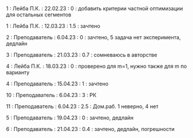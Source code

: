 1 : Лейба П.К. : 22.02.23 : 0 : добавить критерии частной оптимизации для остальных сегментов

1 : Лейба П.К. : 12.03.23 : 1.5 : зачтено

2 : Преподаватель : 6.04.23 : 0 : зачтено, 5 задача нет эксперимента, дедлайн

3 : Преподаватель : 21.03.23 : 0.7 : сомневаюсь в авторстве

4 : Лейба П.К. : 18.03.23 : 0 : проверено для m=1, нужно также для m по варианту

4 : Преподаватель : 15.04.23 : 1 : зачтено

10 : Преподаватель : 6.04.23 : 3 : РК

11 : Преподаватель : 6.04.23 : 2.5 : Дом.раб. 1 неверно, 4 нет

5 : Преподаватель : 19.04.23 : 0 : зачтено, дедлайн

6 : Преподаватель : 21.04.23 : 0.4 : зачтено, дедлайн, погрешности




